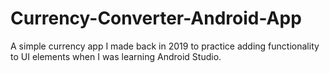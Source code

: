 # Currency-Converter-Android-App
A simple currency app I made back in 2019 to practice adding functionality to UI elements when I was learning Android Studio. 
